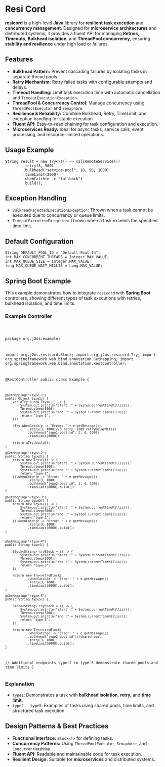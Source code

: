 <h1>Resi Cord</h1>

<p><strong>resicord</strong> is a high-level <strong>Java</strong> library for <strong>resilient task execution</strong> and <strong>concurrency management</strong>. Designed for <strong>microservice architectures</strong> and distributed systems, it provides a fluent API for managing <strong>Retries</strong>, <strong>Timeouts</strong>, <strong>Bulkhead isolation</strong>, and <strong>ThreadPool concurrency</strong>, ensuring <strong>stability and resilience</strong> under high load or failures.</p>

<h2>Features</h2>
<ul>
    <li><strong>Bulkhead Pattern:</strong> Prevent cascading failures by isolating tasks in separate thread pools.</li>
    <li><strong>Retry Mechanism:</strong> Retry failed tasks with configurable attempts and delays.</li>
    <li><strong>Timeout Handling:</strong> Limit task execution time with automatic cancellation and <code>TimeoutExecutionException</code>.</li>
    <li><strong>ThreadPool & Concurrency Control:</strong> Manage concurrency using <code>ThreadPoolExecutor</code> and <code>Semaphore</code>.</li>
    <li><strong>Resilience & Reliability:</strong> Combine Bulkhead, Retry, TimeLimit, and exception handling for stable execution.</li>
    <li><strong>Fluent API:</strong> Easy-to-read chaining for task configuration and execution.</li>
    <li><strong>Microservices Ready:</strong> Ideal for async tasks, service calls, event processing, and resource-limited operations.</li>
</ul>

<h2>Usage Example</h2>
<pre><code>String result = new Try&lt;&gt;(() -&gt; callRemoteService())
        .retry(3, 500)
        .bulkhead("service-pool", 10, 50, 1000)
        .timeLimit(2000)
        .whenCatch(e -&gt; "fallback")
        .build();
</code></pre>

<h2>Exception Handling</h2>
<ul>
    <li><code>BulkheadRejectedExecutionException</code>: Thrown when a task cannot be executed due to concurrency or queue limits.</li>
    <li><code>TimeoutExecutionException</code>: Thrown when a task exceeds the specified time limit.</li>
</ul>

<h2>Default Configuration</h2>
<pre><code>String DEFAULT_POOL_ID = "Default-Pool-Id";
int MAX_CONCURRENT_THREADS = Integer.MAX_VALUE;
int MAX_QUEUE_SIZE = Integer.MAX_VALUE;
long MAX_QUEUE_WAIT_MILLIS = Long.MAX_VALUE;
</code></pre>

<h2>Spring Boot Example</h2>
<p>This example demonstrates how to integrate <code>resicord</code> with <strong>Spring Boot</strong> controllers, showing different types of task executions with retries, bulkhead isolation, and time limits.</p>

<h3>Example Controller</h3>
<pre><code>
  
package org.j2os.example;

import org.j2os.resicord.Block;
import org.j2os.resicord.Try;
import org.springframework.web.bind.annotation.GetMapping;
import org.springframework.web.bind.annotation.RestController;

@RestController
public class Example {
  
    @GetMapping("/type-1")
    public Object type1() {
        var aTry = new Try<>(() -> {
            System.out.println("start :" + System.currentTimeMillis());
            Thread.sleep(5000);
            System.out.println("end :" + System.currentTimeMillis());
            return "type-1";
        });

        aTry.whenCatch(e -> "Error: " + e.getMessage())
                .retry(3, 1000)//3 retry, 1000 retryDelayMillis
                .bulkhead("type1-pool-id", 2, 4, 1000)
                .timeLimit(6000);

        return aTry.build();
    }

    @GetMapping("/type-2")
    public String type2() {
        return new Try<>(() -> {
            System.out.println("start :" + System.currentTimeMillis());
            Thread.sleep(5000);
            System.out.println("end :" + System.currentTimeMillis());
            return "type-2";
        }).whenCatch(e -> "Error: " + e.getMessage())
                .retry(3, 1000)
                .bulkhead("type2-pool-id", 2, 4, 1000)
                .timeLimit(6000).build();
    }

    @GetMapping("/type-3")
    public String type3() {
        return new Try<>(() -> {
            System.out.println("start :" + System.currentTimeMillis());
            Thread.sleep(5000);
            System.out.println("end :" + System.currentTimeMillis());
            return "type-3";
        }).whenCatch(e -> "Error: " + e.getMessage())
                .retry(3, 1000)
                .timeLimit(6000).build();
    }


    @GetMapping("/type-4")
    public String type4() {

        Block<String> tryBlock = () -> {
            System.out.println("start :" + System.currentTimeMillis());
            Thread.sleep(5000);
            System.out.println("end :" + System.currentTimeMillis());
            return "type-3";
        };

        return new Try<>(tryBlock)
                .whenCatch(e -> "Error: " + e.getMessage())
                .retry(3, 1000)
                .timeLimit(6000).build();
    }

    @GetMapping("/type-5")
    public String type5() {

        Block<String> tryBlock = () -> {
            System.out.println("start :" + System.currentTimeMillis());
            Thread.sleep(5000);
            System.out.println("end :" + System.currentTimeMillis());
            return "type-5";
        };

        return new Try<>(tryBlock)
                .whenCatch(e -> "Error: " + e.getMessage())
                .bulkhead("type2-pool-id")//shared pool
                .retry(3, 1000)
                .timeLimit(6000).build();
    }
  // Additional endpoints type-2 to type-5 demonstrate shared pools and time limits
}
</code></pre>

<h3>Explanation</h3>
<ul>
    <li><code>type1</code>: Demonstrates a task with <strong>bulkhead isolation</strong>, <strong>retry</strong>, and <strong>time limit</strong>.</li>
    <li><code>type2 - type5</code>: Examples of tasks using shared pools, time limits, and structured task execution.</li>
</ul>

<h2>Design Patterns & Best Practices</h2>
<ul>
    <li><strong>Functional Interface:</strong> <code>Block&lt;T&gt;</code> for defining tasks.</li>
    <li><strong>Concurrency Patterns:</strong> Using <code>ThreadPoolExecutor</code>, <code>Semaphore</code>, and <code>ConcurrentHashMap</code>.</li>
    <li><strong>Fluent API:</strong> Readable and maintainable code for task execution.</li>
    <li><strong>Resilient Design:</strong> Suitable for <strong>microservices</strong> and distributed systems.</li>
</ul>
